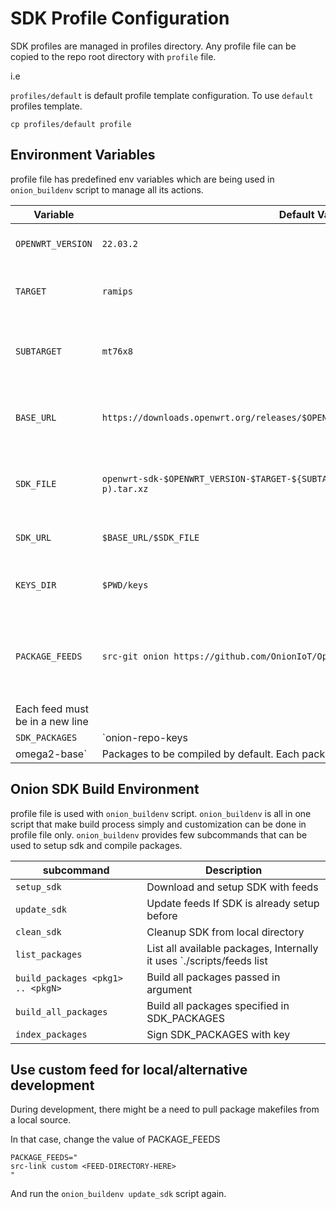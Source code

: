 # SDK Profile Configuration

SDK profiles are managed in profiles directory. Any profile file can be copied to the repo root directory with `profile` file.

i.e

`profiles/default` is default profile template configuration. To use `default` profiles template.

`cp profiles/default profile`

## Environment Variables

profile file has predefined env variables which are being used in `onion_buildenv` script to manage all its actions.

|Variable|Default Value|Description|
|--------|-------------|-----------|
|`OPENWRT_VERSION`|`22.03.2`|OpenWrt Release Version|
|`TARGET`|`ramips`|SDK to compile packages for target|
|`SUBTARGET`|`mt76x8`|SDK to compile packages for subtarget|
|`BASE_URL`|`https://downloads.openwrt.org/releases/$OPENWRT_VERSION/targets/$TARGET/$SUBTARGET`|Root URL of SDK for specificed target and subtarget|
|`SDK_FILE`|`openwrt-sdk-$OPENWRT_VERSION-$TARGET-${SUBTARGET}_gcc-11.2.0_musl.Linux-$(uname -p).tar.xz`|SDK file to be downloaded from BASE_URL|
|`SDK_URL`|`$BASE_URL/$SDK_FILE`|Full SDK download URL|
|`KEYS_DIR`|`$PWD/keys`|Location of package signing keys|
|`PACKAGE_FEEDS`|`src-git onion https://github.com/OnionIoT/OpenWRT-Packages.git;openwrt-22.03`|Appends lines to `feeds.conf` in the downloaded OpenWRT SDK
Each feed must be in a new line|
|`SDK_PACKAGES`|`onion-repo-keys
omega2-base`|Packages to be compiled by default. Each package must be in a new line|

## Onion SDK Build Environment

profile file is used with `onion_buildenv` script. `onion_buildenv` is all in one script that make build process simply and customization can be done in profile file only.
`onion_buildenv` provides few subcommands that can be used to setup sdk and compile packages.

|subcommand|Description|
|----------|-----------|
|`setup_sdk`|Download and setup SDK with feeds|
|`update_sdk`|Update feeds If SDK is already setup before|
|`clean_sdk`|Cleanup SDK from local directory|
|`list_packages`|List all available packages, Internally it uses `./scripts/feeds list|
|`build_packages <pkg1> .. <pkgN>`|Build all packages passed in argument|
|`build_all_packages`|Build all packages specified in SDK_PACKAGES|
|`index_packages`|Sign SDK_PACKAGES with key|

## Use custom feed for local/alternative development

During development, there might be a need to pull package makefiles from a local source.

In that case, change the value of PACKAGE_FEEDS

```
PACKAGE_FEEDS="
src-link custom <FEED-DIRECTORY-HERE>
"
```

And run the `onion_buildenv update_sdk` script again.
